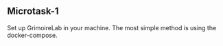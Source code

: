 ## Microtask-1

Set up GrimoireLab in your machine. The most simple method is using the docker-compose.
